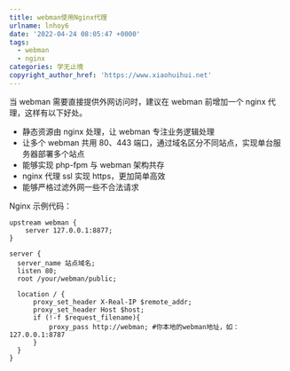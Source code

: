 ```yaml
---
title: webman使用Nginx代理
urlname: lnhoy6
date: '2022-04-24 08:05:47 +0000'
tags:
  - webman
  - nginx
categories: 学无止境
copyright_author_href: 'https://www.xiaohuihui.net'
---
```


当 webman 需要直接提供外网访问时，建议在 webman 前增加一个 nginx 代理，这样有以下好处。

- 静态资源由 nginx 处理，让 webman 专注业务逻辑处理
- 让多个 webman 共用 80、443 端口，通过域名区分不同站点，实现单台服务器部署多个站点
- 能够实现 php-fpm 与 webman 架构共存
- nginx 代理 ssl 实现 https，更加简单高效
- 能够严格过滤外网一些不合法请求

Nginx 示例代码：

```nginx
upstream webman {
    server 127.0.0.1:8877;
}

server {
  server_name 站点域名;
  listen 80;
  root /your/webman/public;

  location / {
      proxy_set_header X-Real-IP $remote_addr;
      proxy_set_header Host $host;
      if (!-f $request_filename){
          proxy_pass http://webman; #你本地的webman地址，如：127.0.0.1:8787
      }
  }
}
```
